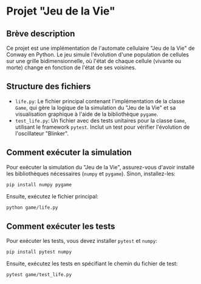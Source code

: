# Projet "Jeu de la Vie"

## Brève description

Ce projet est une implémentation de l'automate cellulaire "Jeu de la Vie" de Conway en Python. Le jeu simule l'évolution d'une population de cellules sur une grille bidimensionnelle, où l'état de chaque cellule (vivante ou morte) change en fonction de l'état de ses voisines.

## Structure des fichiers

-   `life.py`: Le fichier principal contenant l'implémentation de la classe `Game`, qui gère la logique de la simulation du "Jeu de la Vie" et sa visualisation graphique à l'aide de la bibliothèque `pygame`.
-   `test_life.py`: Un fichier avec des tests unitaires pour la classe `Game`, utilisant le framework `pytest`. Inclut un test pour vérifier l'évolution de l'oscillateur "Blinker".

## Comment exécuter la simulation

Pour exécuter la simulation du "Jeu de la Vie", assurez-vous d'avoir installé les bibliothèques nécessaires (`numpy` et `pygame`). Sinon, installez-les:

```bash
pip install numpy pygame
```

Ensuite, exécutez le fichier principal:

```bash
python game/life.py
```

## Comment exécuter les tests

Pour exécuter les tests, vous devez installer `pytest` et `numpy`:

```bash
pip install pytest numpy
```

Ensuite, exécutez les tests en spécifiant le chemin du fichier de test:

```bash
pytest game/test_life.py
```